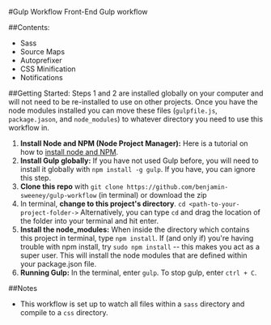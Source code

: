 #Gulp Workflow
Front-End Gulp workflow

##Contents:
- Sass
- Source Maps
- Autoprefixer
- CSS Minification
- Notifications

##Getting Started:
Steps 1 and 2 are installed globally on your computer and will not need to be re-installed to use on other projects. Once you have the node modules installed you can move these files (`gulpfile.js`, `package.jason`, and `node_modules`) to whatever directory you need to use this workflow in.

1. **Install Node and NPM (Node Project Manager):** Here is a tutorial on how to [install node and NPM](http://blog.nodeknockout.com/post/65463770933/how-to-install-node-js-and-npm).
2. **Install Gulp globally:** If you have not used Gulp before, you will need to install it globally with `npm install -g gulp`. If you have, you can ignore this step.
3. **Clone this repo** with `git clone https://github.com/benjamin-sweeney/gulp-workflow` (in terminal) or download the zip
4. In terminal, **change to this project's directory**. `cd <path-to-your-project-folder->` Alternatively, you can type `cd` and drag the location of the folder into your terminal and hit enter.
5. **Install the node_modules:** When inside the directory which contains this project in terminal, type `npm install`. If (and only if) you're having trouble with npm install, try `sudo npm install` -- this makes you act as a super user. This will install the node modules that are defined within your package.json file.
6. **Running Gulp:** In the terminal, enter `gulp`. To stop gulp, enter `ctrl + C`.

##Notes
- This workflow is set up to watch all files within a `sass` directory and compile to a `css` directory.